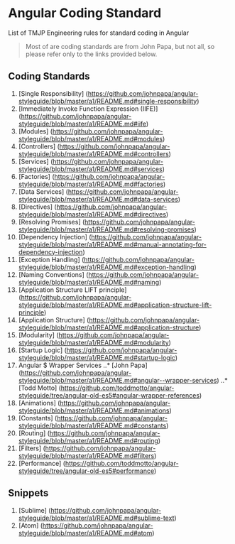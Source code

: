 # Angular Coding Standard
List of TMJP Engineering rules for standard coding in Angular

> Most of are coding standards are from John Papa, but not all,
> so please refer only to the links provided below.

## Coding Standards
 1. [Single Responsibility] (https://github.com/johnpapa/angular-styleguide/blob/master/a1/README.md#single-responsibility)
 2. [Immediately Invoke Function Expression (IIFE)] (https://github.com/johnpapa/angular-styleguide/blob/master/a1/README.md#iife)
 3. [Modules] (https://github.com/johnpapa/angular-styleguide/blob/master/a1/README.md#modules)
 4. [Controllers] (https://github.com/johnpapa/angular-styleguide/blob/master/a1/README.md#controllers)
 5. [Services] (https://github.com/johnpapa/angular-styleguide/blob/master/a1/README.md#services)
 6. [Factories] (https://github.com/johnpapa/angular-styleguide/blob/master/a1/README.md#factories)
 7. [Data Services] (https://github.com/johnpapa/angular-styleguide/blob/master/a1/README.md#data-services)
 8. [Directives] (https://github.com/johnpapa/angular-styleguide/blob/master/a1/README.md#directives)
 9. [Resolving Promises] (https://github.com/johnpapa/angular-styleguide/blob/master/a1/README.md#resolving-promises)
10. [Dependency Injection] (https://github.com/johnpapa/angular-styleguide/blob/master/a1/README.md#manual-annotating-for-dependency-injection)
11. [Exception Handling] (https://github.com/johnpapa/angular-styleguide/blob/master/a1/README.md#exception-handling)
12. [Naming Conventions] (https://github.com/johnpapa/angular-styleguide/blob/master/a1/README.md#naming)
13. [Application Structure LIFT principle] (https://github.com/johnpapa/angular-styleguide/blob/master/a1/README.md#application-structure-lift-principle)
14. [Application Structure] (https://github.com/johnpapa/angular-styleguide/blob/master/a1/README.md#application-structure)
15. [Modularity] (https://github.com/johnpapa/angular-styleguide/blob/master/a1/README.md#modularity)
16. [Startup Logic] (https://github.com/johnpapa/angular-styleguide/blob/master/a1/README.md#startup-logic)
17. Angular $ Wrapper Services ..* [John Papa] (https://github.com/johnpapa/angular-styleguide/blob/master/a1/README.md#angular--wrapper-services)
..* [Todd Motto] (https://github.com/toddmotto/angular-styleguide/tree/angular-old-es5#angular-wrapper-references)
18. [Animations] (https://github.com/johnpapa/angular-styleguide/blob/master/a1/README.md#animations)
19. [Constants] (https://github.com/johnpapa/angular-styleguide/blob/master/a1/README.md#constants)
20. [Routing] (https://github.com/johnpapa/angular-styleguide/blob/master/a1/README.md#routing)
21. [Filters] (https://github.com/johnpapa/angular-styleguide/blob/master/a1/README.md#filters)
22. [Performance] (https://github.com/toddmotto/angular-styleguide/tree/angular-old-es5#performance)

## Snippets
1. [Sublime] (https://github.com/johnpapa/angular-styleguide/blob/master/a1/README.md#sublime-text)
2. [Atom] (https://github.com/johnpapa/angular-styleguide/blob/master/a1/README.md#atom)

